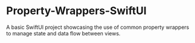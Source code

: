 # Property-Wrappers-SwiftUI
A basic SwiftUI project showcasing the use of common property wrappers to manage state and data flow between views.
